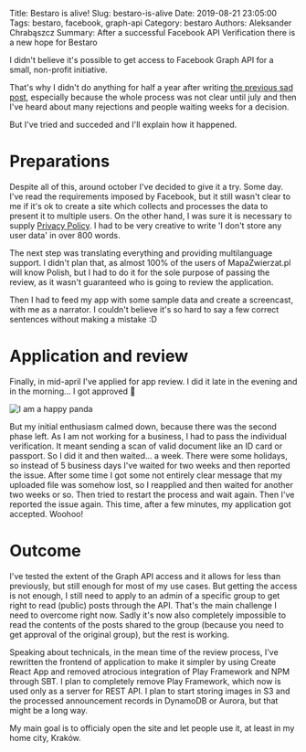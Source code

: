 Title: Bestaro is alive!
Slug: bestaro-is-alive
Date: 2019-08-21 23:05:00
Tags: bestaro, facebook, graph-api
Category: bestaro
Authors: Aleksander Chrabąszcz
Summary: After a successful Facebook API Verification there is a new hope for Bestaro

I didn't believe it's possible to get access to Facebook Graph API for a small, non-profit initiative.

That's why I didn't do anything for half a year after writing [the previous sad post](({filename}facebook-api-killed-bestaro.md)), especially because the whole process was not clear until july and then I've heard about many rejections and people waiting weeks for a decision.

But I've tried and succeded and I'll explain how it happened.

# Preparations

Despite all of this, around october I've decided to give it a try. Some day. I've read the requirements imposed by Facebook, but it still wasn't clear to me if it's ok to create a site which collects and processes the data to present it to multiple users. On the other hand, I was sure it is necessary to supply [Privacy Policy](https://mapazwierzat.pl/en/privacy-policy). I had to be very creative to write 'I don't store any user data' in over 800 words.

The next step was translating everything and providing multilanguage support. I didn't plan that, as almost 100% of the users of MapaZwierzat.pl will know Polish, but I had to do it for the sole purpose of passing the review, as it wasn't guaranteed who is going to review the application.

Then I had to feed my app with some sample data and create a screencast, with me as a narrator. I couldn't believe it's so hard to say a few correct sentences without making a mistake :D

# Application and review

Finally, in mid-april I've applied for app review. I did it late in the evening and in the morning... I got approved 🎉

![I am a happy panda](/images/bestaro-is-alive/happy-panda.jpg)

But my initial enthusiasm calmed down, because there was the second phase left. As I am not working for a business, I had to pass the individual verification. It meant sending a scan of valid document like an ID card or passport. So I did it and then waited... a week. There were some holidays, so instead of 5 business days I've waited for two weeks and then reported the issue. After some time I got some not entirely clear message that my uploaded file was somehow lost, so I reapplied and then waited for another two weeks or so. Then tried to restart the process and wait again. Then I've reported the issue again. This time, after a few minutes, my application got accepted. Woohoo!

# Outcome

I've tested the extent of the Graph API access and it allows for less than previously, but still enough for most of my use cases. But getting the access is not enough, I still need to apply to an admin of a specific group to get right to read (public) posts through the API. That's the main challenge I need to overcome right now. Sadly it's now also completely impossible to read the contents of the posts shared to the group (because you need to get approval of the original group), but the rest is working.

Speaking about technicals, in the mean time of the review process, I've rewritten the frontend of application to make it simpler by using Create React App and removed atrocious integration of Play Framework and NPM through SBT. I plan to completely remove Play Framework, which now is used only as a server for REST API. I plan to start storing images in S3 and the processed announcement records in DynamoDB or Aurora, but that might be a long way.

My main goal is to officialy open the site and let people use it, at least in my home city, Kraków.
